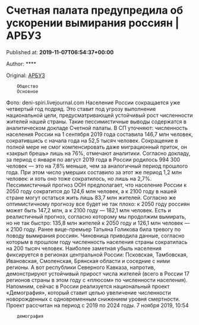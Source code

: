 
# Счетная палата предупредила об ускорении вымирания россиян | АРБУЗ

Published at: **2019-11-07T06:54:37+00:00**

Author: ****

Original: [АРБУЗ](https://arbuztoday.ru/schetnaya-palata-predupredila-ob-uskorenii-vymiraniya-rossiyan/)


        Общество
        Основное
      
Фото: deni-spiri.livejournal.com
Население России сокращается уже четвертый год подряд. Это ставит под угрозу выполнение национальной цели, предусматривающей устойчивый рост численности жителей нашей страны. Такие пессимистичные выводы содержатся в аналитическом докладе Счетной палаты.
В СП уточняют: численность населения России на 1 сентября 2019 года составила 146,7 млн человек, сократившись с начала года на 52,5 тысяч человек. Сокращение в полной мере не смог компенсировать даже миграционный приток, он «закрыл брешь» лишь на 76%, отмечают аналитики.
Согласно докладу, за период с января по август 2019 года в России родилось 994 300 человек — это на 7,8% меньше, чем за аналогичный период прошлого года. При этом число умерших составило за этот же период 1,2 млн человек: и хоть оно тоже сократилось, но лишь на 2,7%.
Пессимистичный прогноз ООН предполагает, что население России к 2050 году сократится до 124,6 млн человек, а к 2100 году в нашей стране могут остаться жить лишь 83,7 млн жителей. Согласно же оптимистичному прогнозу все будет не так плохо: к 2050 году россиян может быть 147,2 млн, а к 2100 году — 182,1 млн человек. Есть и реалистичный прогноз, согласно которому мы продолжим вымирать, но не так быстро: 135,8 млн жителей к 2050 году и 126,1 млн человек — к 2100 году.
Ранее вице-премьер Татьяна Голикова била тревогу по поводу вымирания россиян. Чиновница приводила данные, согласно которым в прошлом году численность населения страны сократилась на 200 тысяч человек. Наиболее заметная убыль населения фиксируется в регионах центральной России: Псковская, Тамбовская, Ивановская, Смоленская, Брянская области и соседние с ними регионы. А вот республики Северного Кавказа, напротив, демонстрируют устойчивый прирост числа жителей (всего в России 17 регионов страны в этом году с «плюсом» по численности населения).
Напомним, сейчас в России реализуется национальный проект «Демография», который ставит целью увеличение численности новорожденных с одновременным снижением уровня смертности. Проект рассчитан на период с 2019 по 2024 годы.
7 ноября 2019, 10:54

        демография
      
